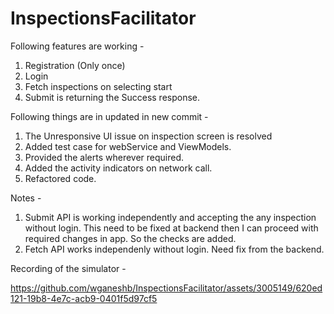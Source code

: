 # InspectionsFacilitator

Following features are working -
1. Registration (Only once)
2. Login
3. Fetch inspections on selecting start 
4. Submit is returning the Success response.

Following things are in updated in new commit -
1. The Unresponsive UI issue on inspection screen is resolved
2. Added test case for webService and ViewModels.
3. Provided the alerts wherever required.
4. Added the activity indicators on network call.
5. Refactored code.

Notes - 
1. Submit API is working independently and accepting the any inspection without login. This need to be fixed at backend then I can proceed with required changes in app.
   So the checks are added.
2. Fetch API works independenly without login. Need fix from the backend.


Recording of the simulator - 

https://github.com/wganeshb/InspectionsFacilitator/assets/3005149/620ed121-19b8-4e7c-acb9-0401f5d97cf5

